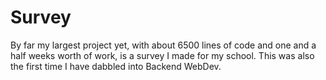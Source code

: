 # Survey
By far my largest project yet, with about 6500 lines of code and one and a half weeks worth of work, is a survey I made for my school. This was also the first time I have dabbled into Backend WebDev.

